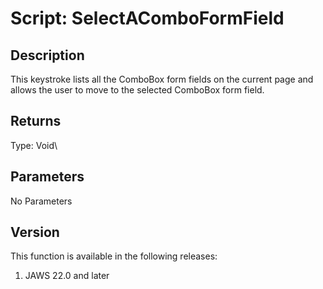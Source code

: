 # Script: SelectAComboFormField

## Description

This keystroke lists all the ComboBox form fields on the current page
and allows the user to move to the selected ComboBox form field.

## Returns

Type: Void\

## Parameters

No Parameters

## Version

This function is available in the following releases:

1.  JAWS 22.0 and later
